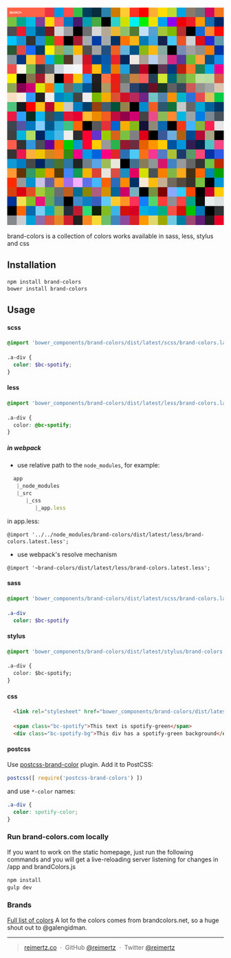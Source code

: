 ![](brand-colors.png)

brand-colors is a collection of colors works available in sass, less, stylus and css

## Installation

```
npm install brand-colors
bower install brand-colors
```

## Usage

#### scss
```scss
@import 'bower_components/brand-colors/dist/latest/scss/brand-colors.latest.scss'

.a-div {
  color: $bc-spotify;
}
```
#### less
```css
@import 'bower_components/brand-colors/dist/latest/less/brand-colors.latest.less'

.a-div {
  color: @bc-spotify;
}
```
##### in webpack
  * use relative path to the `node_modules`, for example:
  
  ```js
    app
     |_node_modules
     |_src
        |_css
           |_app.less
  ```
  in app.less:
  
  ```less
  @import '../../node_modules/brand-colors/dist/latest/less/brand-colors.latest.less';
  ```
  
  * use webpack's resolve mechanism
  
  ```less
  @import '~brand-colors/dist/latest/less/brand-colors.latest.less';
  ```
  
#### sass
```sass
@import 'bower_components/brand-colors/dist/latest/scss/brand-colors.latest.sass'

.a-div
  color: $bc-spotify
```
#### stylus
```css
@import 'bower_components/brand-colors/dist/latest/stylus/brand-colors.latest.styl'

.a-div {
  color: $bc-spotify;
}
```
#### css

```html
  <link rel="stylesheet" href="bower_components/brand-colors/dist/latest/css/brand-colors.latest.min.css">`

  <span class="bc-spotify">This text is spotify-green</span>
  <div class="bc-spotify-bg">This div has a spotify-green background</div>
```
#### postcss

Use [postcss-brand-color](https://github.com/postcss/postcss-brand-colors) plugin. Add it to PostCSS:

```js
postcss([ require('postcss-brand-colors') ])
```

and use `*-color` names:

```css
.a-div {
  color: spotify-color;
}
```

### Run brand-colors.com locally
If you want to work on the static homepage, just run the following commands
and you will get a live-reloading server listening for changes in /app
and brandColors.js
```bash
npm install
gulp dev
```
### Brands
[Full list of colors](https://github.com/reimertz/brand-colors/blob/master/data/brandColors.js#L8)
A lot fo the colors comes from brandcolors.net, so a huge shout out to @galengidman.

---
> [reimertz.co](http://reimertz.co) &nbsp;&middot;&nbsp;
> GitHub [@reimertz](https://github.com/reimertz) &nbsp;&middot;&nbsp;
> Twitter [@reimertz](https://twitter.com/reimertz)
